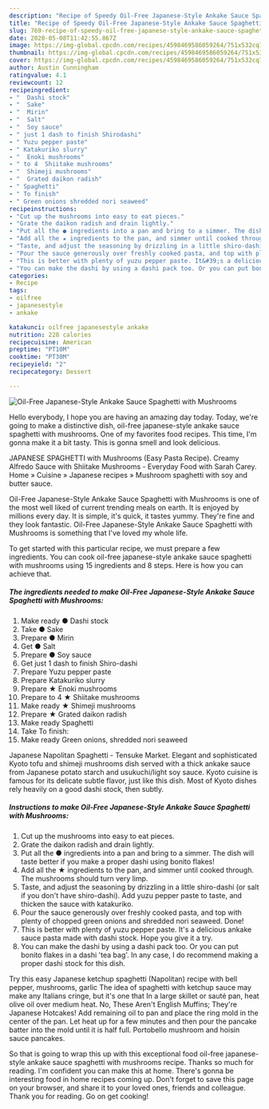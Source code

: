 ```yaml
---
description: "Recipe of Speedy Oil-Free Japanese-Style Ankake Sauce Spaghetti with Mushrooms"
title: "Recipe of Speedy Oil-Free Japanese-Style Ankake Sauce Spaghetti with Mushrooms"
slug: 769-recipe-of-speedy-oil-free-japanese-style-ankake-sauce-spaghetti-with-mushrooms
date: 2020-05-08T11:42:55.867Z
image: https://img-global.cpcdn.com/recipes/4598469586059264/751x532cq70/oil-free-japanese-style-ankake-sauce-spaghetti-with-mushrooms-recipe-main-photo.jpg
thumbnail: https://img-global.cpcdn.com/recipes/4598469586059264/751x532cq70/oil-free-japanese-style-ankake-sauce-spaghetti-with-mushrooms-recipe-main-photo.jpg
cover: https://img-global.cpcdn.com/recipes/4598469586059264/751x532cq70/oil-free-japanese-style-ankake-sauce-spaghetti-with-mushrooms-recipe-main-photo.jpg
author: Austin Cunningham
ratingvalue: 4.1
reviewcount: 12
recipeingredient:
- "  Dashi stock"
- "  Sake"
- "  Mirin"
- "  Salt"
- "  Soy sauce"
- " just 1 dash to finish Shirodashi"
- " Yuzu pepper paste"
- " Katakuriko slurry"
- "  Enoki mushrooms"
- " to 4  Shiitake mushrooms"
- "  Shimeji mushrooms"
- "  Grated daikon radish"
- " Spaghetti"
- " To finish"
- " Green onions shredded nori seaweed"
recipeinstructions:
- "Cut up the mushrooms into easy to eat pieces."
- "Grate the daikon radish and drain lightly."
- "Put all the ● ingredients into a pan and bring to a simmer. The dish will taste better if you make a proper dashi using bonito flakes!"
- "Add all the ★ ingredients to the pan, and simmer until cooked through. The mushrooms should turn very limp."
- "Taste, and adjust the seasoning by drizzling in a little shiro-dashi (or salt if you don&#39;t have shiro-dashi). Add yuzu pepper paste to taste, and thicken the sauce with katakuriko."
- "Pour the sauce generously over freshly cooked pasta, and top with plenty of chopped green onions and shredded nori seaweed. Done!"
- "This is better with plenty of yuzu pepper paste. It&#39;s a delicious ankake sauce pasta made with dashi stock. Hope you give it a try."
- "You can make the dashi by using a dashi pack too. Or you can put bonito flakes in a dashi &#39;tea bag&#39;. In any case, I do recommend making a proper dashi stock for this dish."
categories:
- Recipe
tags:
- oilfree
- japanesestyle
- ankake

katakunci: oilfree japanesestyle ankake 
nutrition: 228 calories
recipecuisine: American
preptime: "PT10M"
cooktime: "PT30M"
recipeyield: "2"
recipecategory: Dessert

---
```



![Oil-Free Japanese-Style Ankake Sauce Spaghetti with Mushrooms](https://img-global.cpcdn.com/recipes/4598469586059264/751x532cq70/oil-free-japanese-style-ankake-sauce-spaghetti-with-mushrooms-recipe-main-photo.jpg)

Hello everybody, I hope you are having an amazing day today. Today, we're going to make a distinctive dish, oil-free japanese-style ankake sauce spaghetti with mushrooms. One of my favorites food recipes. This time, I'm gonna make it a bit tasty. This is gonna smell and look delicious.

JAPANESE SPAGHETTI with Mushrooms (Easy Pasta Recipe). Creamy Alfredo Sauce with Shiitake Mushrooms - Everyday Food with Sarah Carey. Home » Cuisine » Japanese recipes » Mushroom spaghetti with soy and butter sauce.

Oil-Free Japanese-Style Ankake Sauce Spaghetti with Mushrooms is one of the most well liked of current trending meals on earth. It is enjoyed by millions every day. It is simple, it's quick, it tastes yummy. They're fine and they look fantastic. Oil-Free Japanese-Style Ankake Sauce Spaghetti with Mushrooms is something that I've loved my whole life.


To get started with this particular recipe, we must prepare a few ingredients. You can cook oil-free japanese-style ankake sauce spaghetti with mushrooms using 15 ingredients and 8 steps. Here is how you can achieve that.

<!--inarticleads1-->

##### The ingredients needed to make Oil-Free Japanese-Style Ankake Sauce Spaghetti with Mushrooms:

1. Make ready  ● Dashi stock
1. Take  ● Sake
1. Prepare  ● Mirin
1. Get  ● Salt
1. Prepare  ● Soy sauce
1. Get  just 1 dash to finish Shiro-dashi
1. Prepare  Yuzu pepper paste
1. Prepare  Katakuriko slurry
1. Prepare  ★ Enoki mushrooms
1. Prepare  to 4 ★ Shiitake mushrooms
1. Make ready  ★ Shimeji mushrooms
1. Prepare  ★ Grated daikon radish
1. Make ready  Spaghetti
1. Take  To finish:
1. Make ready  Green onions, shredded nori seaweed


Japanese Napolitan Spaghetti - Tensuke Market. Elegant and sophisticated Kyoto tofu and shimeji mushrooms dish served with a thick ankake sauce from Japanese potato starch and usukuchi/light soy sauce. Kyoto cuisine is famous for its delicate subtle flavor, just like this dish. Most of Kyoto dishes rely heavily on a good dashi stock, then subtly. 

<!--inarticleads2-->

##### Instructions to make Oil-Free Japanese-Style Ankake Sauce Spaghetti with Mushrooms:

1. Cut up the mushrooms into easy to eat pieces.
1. Grate the daikon radish and drain lightly.
1. Put all the ● ingredients into a pan and bring to a simmer. The dish will taste better if you make a proper dashi using bonito flakes!
1. Add all the ★ ingredients to the pan, and simmer until cooked through. The mushrooms should turn very limp.
1. Taste, and adjust the seasoning by drizzling in a little shiro-dashi (or salt if you don&#39;t have shiro-dashi). Add yuzu pepper paste to taste, and thicken the sauce with katakuriko.
1. Pour the sauce generously over freshly cooked pasta, and top with plenty of chopped green onions and shredded nori seaweed. Done!
1. This is better with plenty of yuzu pepper paste. It&#39;s a delicious ankake sauce pasta made with dashi stock. Hope you give it a try.
1. You can make the dashi by using a dashi pack too. Or you can put bonito flakes in a dashi &#39;tea bag&#39;. In any case, I do recommend making a proper dashi stock for this dish.


Try this easy Japanese ketchup spaghetti (Napolitan) recipe with bell pepper, mushrooms, garlic The idea of spaghetti with ketchup sauce may make any Italians cringe, but it&#39;s one that In a large skillet or sauté pan, heat olive oil over medium heat. No, These Aren&#39;t English Muffins; They&#39;re Japanese Hotcakes! Add remaining oil to pan and place the ring mold in the center of the pan. Let heat up for a few minutes and then pour the pancake batter into the mold until it is half full. Portobello mushroom and hoisin sauce pancakes. 

So that is going to wrap this up with this exceptional food oil-free japanese-style ankake sauce spaghetti with mushrooms recipe. Thanks so much for reading. I'm confident you can make this at home. There's gonna be interesting food in home recipes coming up. Don't forget to save this page on your browser, and share it to your loved ones, friends and colleague. Thank you for reading. Go on get cooking!
